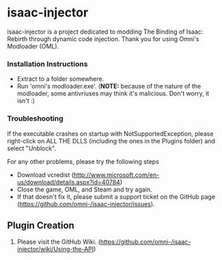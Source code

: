 # isaac-injector 
isaac-injector is a project dedicated to modding The Binding of Isaac: Rebirth through dynamic code injection. Thank you for using Omni's Modloader (OML).

### Installation Instructions
* Extract to a folder somewhere.
* Run 'omni's modloader.exe'. (**NOTE:** because of the nature of the modloader, some antivriuses may think it's malicious. Don't worry, it isn't :)


### Troubleshooting
If the executable crashes on startup with NotSupportedException, please right-click on ALL THE DLLS (including the ones in the Plugins folder) and select "Unblock". 

For any other problems, please try the following steps

* Download vcredist (http://www.microsoft.com/en-us/download/details.aspx?id=40784)
* Close the game, OML, and Steam and try again.
* If that doesn't fix it, please submit a support ticket on the GitHub page (https://github.com/omni-/isaac-injector/issues).

## Plugin Creation

1. Please visit the GitHub Wiki. (https://github.com/omni-/isaac-injector/wiki/Using-the-API)
